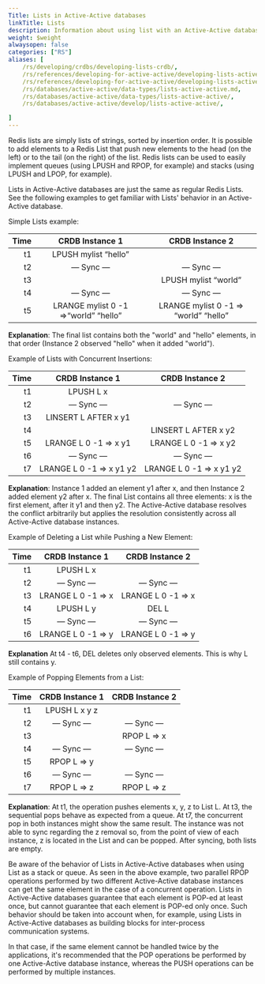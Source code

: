 ```yaml
---
Title: Lists in Active-Active databases
linkTitle: Lists
description: Information about using list with an Active-Active database.
weight: $weight
alwaysopen: false
categories: ["RS"]
aliases: [
    /rs/developing/crdbs/developing-lists-crdb/,
    /rs/references/developing-for-active-active/developing-lists-active-active/,
    /rs/references/developing-for-active-active/developing-lists-active-active.md,
    /rs/databases/active-active/data-types/lists-active-active.md,
    /rs/databases/active-active/data-types/lists-active-active/,
    /rs/databases/active-active/develop/lists-active-active/,

]
---
```

Redis lists are simply lists of strings, sorted by insertion order. It
is possible to add elements to a Redis List that push new elements to
the head (on the left) or to the tail (on the right) of the list. Redis
lists can be used to easily implement queues (using LPUSH and RPOP, for
example) and stacks (using LPUSH and LPOP, for
example).

Lists in Active-Active databases are just the same as regular Redis Lists. See the
following examples to get familiar with Lists' behavior in an
Active-Active database.

Simple Lists
example:

|  **Time** | **CRDB Instance 1** | **CRDB Instance 2** |
|  ------: | :------: | :------: |
|  t1 | LPUSH mylist “hello” |  |
|  t2 | — Sync — | — Sync — |
|  t3 |  | LPUSH mylist “world” |
|  t4 | — Sync — | — Sync — |
|  t5 | LRANGE mylist 0 -1 =>“world” “hello” | LRANGE mylist 0 -1 => “world” “hello” |

**Explanation**:
The final list contains both the "world" and "hello" elements, in that
order (Instance 2 observed "hello" when it added
"world").

Example of Lists with Concurrent
Insertions:

|  **Time** | **CRDB Instance 1** | **CRDB Instance 2** |
|  ------: | :------: | :------: |
|  t1 | LPUSH L x |  |
|  t2 | — Sync — | — Sync — |
|  t3 | LINSERT L AFTER x y1 |  |
|  t4 |  | LINSERT L AFTER x y2 |
|  t5 | LRANGE L 0 -1 => x y1 | LRANGE L 0 -1 => x y2 |
|  t6 | — Sync — | — Sync — |
|  t7 | LRANGE L 0 -1 => x y1 y2 | LRANGE L 0 -1 => x y1 y2 |

**Explanation**:
Instance 1 added an element y1 after x, and then Instance 2 added element y2 after x.
The final List contains all three elements: x is the first element, after it y1 and then y2.
The Active-Active database resolves the conflict arbitrarily but applies the resolution consistently across all Active-Active database instances.

Example of Deleting a List while Pushing a New
Element:

|  **Time** | **CRDB Instance 1** | **CRDB Instance 2** |
|  ------: | :------: | :------: |
|  t1 | LPUSH L x |  |
|  t2 | — Sync — | — Sync — |
|  t3 | LRANGE L 0 -1 => x | LRANGE L 0 -1 => x |
|  t4 | LPUSH L y | DEL L |
|  t5 | — Sync — | — Sync — |
|  t6 | LRANGE L 0 -1 => y | LRANGE L 0 -1 => y |

**Explanation**
At t4 - t6, DEL deletes only observed elements. This is why L still
contains y.

Example of Popping Elements from a
List:

|  **Time** | **CRDB Instance 1** | **CRDB Instance 2** |
|  ------: | :------: | :------: |
|  t1 | LPUSH L x y z |  |
|  t2 | — Sync — | — Sync — |
|  t3 |  | RPOP L => x |
|  t4 | — Sync — | — Sync — |
|  t5 | RPOP L => y |  |
|  t6 | — Sync — | — Sync — |
|  t7 | RPOP L => z | RPOP L => z |

**Explanation**:
At t1, the operation pushes elements x, y, z to List L. At t3, the
sequential pops behave as expected from a queue. At t7, the concurrent
pop in both instances might show the same result. The instance was not
able to sync regarding the z removal so, from the point of view of each
instance, z is located in the List and can be popped. After syncing,
both lists are empty.

Be aware of the behavior of Lists in Active-Active databases when using List as a stack
or queue. As seen in the above example, two parallel RPOP operations
performed by two different Active-Active database instances can get the same element in
the case of a concurrent operation. Lists in Active-Active databases guarantee that each
element is POP-ed at least once, but cannot guarantee that each
element is POP-ed only once. Such behavior should be taken into
account when, for example, using Lists in Active-Active databases as building blocks for
inter-process communication systems.

In that case, if the same element cannot be handled twice by the
applications, it's recommended that the POP operations be performed by
one Active-Active database instance, whereas the PUSH operations can be performed by
multiple instances.
